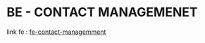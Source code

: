 # BE - CONTACT MANAGEMENET

link fe : [fe-contact-managemment](https://github.com/muhammadisa-n/fe-contact-management)
